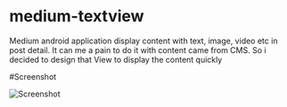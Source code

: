 # medium-textview
Medium android application display content with text, image, video etc in post detail. It can me a pain to do it with content came from CMS. So i decided to design that View to display the content quickly

#Screenshot

![Screenshot](https://github.com/angebagui/medium-textview/blob/master/screenshot/Screenshot_2016-08-14-19-59-48.png)

